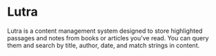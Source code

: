 # Lutra

Lutra is a content management system designed to store highlighted passages and notes from books or articles you've read. You can query them and search by title, author, date, and match strings in content.
